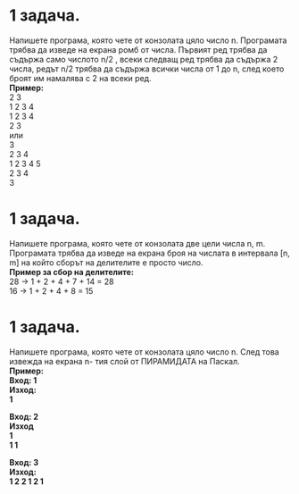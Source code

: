 <h1><strong>1 задача.</strong></h1>
Напишете програма, която чете от конзолата цяло число n. Програмата трябва да изведе на
екрана ромб от числа. Първият ред трябва да съдържа само числото n/2 , всеки следващ ред
трябва да съдържа 2 числа, редът n/2 трябва да съдържа всички числа от 1 до n, след което броят
им намалява с 2 на всеки ред.<br>
<strong>Пример:</strong><br>
  2 3<br>
1 2 3 4<br>
1 2 3 4<br>
  2 3<br>
или<br>
    3<br>
  2 3 4<br>
1 2 3 4 5<br>
  2 3 4<br>
    3<br>
    
<h1><strong>1 задача.</strong></h1>
Напишете програма, която чете от конзолата две цели числа n, m. Програмата трябва да
изведе на екрана броя на числата в интервала [n, m] на който сборът на делителите е просто
число.<br>
<strong>Пример за сбор на делителите:</strong><br>
28 -> 1 + 2 + 4 + 7 + 14 = 28<br>
16 -> 1 + 2 + 4 + 8 = 15<br>

<h1><strong>1 задача.</strong></h1>
Напишете програма, която чете от конзолата цяло число n. След това извежда на екрана n-
тия слой от ПИРАМИДАТА на Паскал.<br>
<strong>Пример:</strong><br>
<strong>Вход: 1<strong><br>
<strong>Изход:<strong><br>
1<br>

<strong>Вход: 2</strong><br>
<strong>Изход</strong><br>
 1<br>
1 1<br>

<strong>Вход: 3</strong><br>
<strong>Изход:</strong><br>
1
2 2
1 2 1<br>
